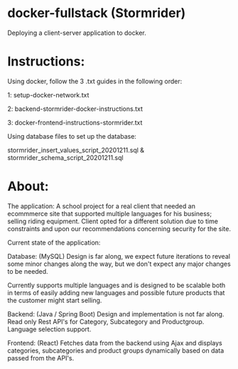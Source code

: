 # docker-fullstack (Stormrider)

Deploying a client-server application to docker.

# Instructions:
Using docker, follow the 3 .txt guides in the following order:

1: setup-docker-network.txt

2: backend-stormrider-docker-instructions.txt

3: docker-frontend-instructions-stormrider.txt

Using database files to set up the database:

stormrider_insert_values_script_20201211.sql & stormrider_schema_script_20201211.sql 


# About:

The application:
A school project for a real client that needed an ecommmerce site that supported multiple languages for his business; selling riding equipment. 
Client opted for a different solution due to time constraints and upon our recommendations concerning security for the site. 

Current state of the application:

Database: (MySQL)
Design is far along, we expect future iterations to reveal some minor changes along the way, but we don't expect any major changes to be needed.

Currently supports multiple languages and is designed to be scalable both in terms of easily adding new languages and possible future products that the customer might start selling. 

Backend: 
(Java / Spring Boot)
Design and implementation is not far along.
Read only Rest API's for Category, Subcategory and Productgroup. 
Language selection support. 

Frontend: (React)
Fetches data from the backend using Ajax and displays categories, subcategories and product groups dynamically based on data passed from the API's.


